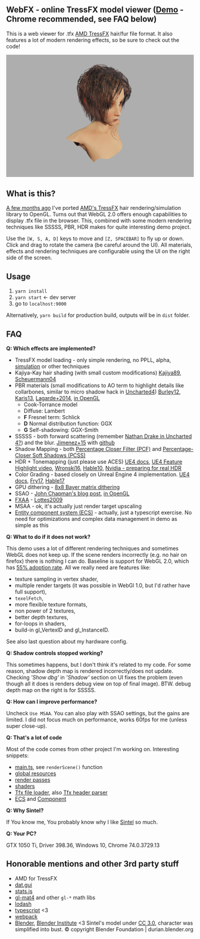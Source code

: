 ## WebFX - online TressFX model viewer ([Demo](http://scthe.github.io/WebFX/dist) - Chrome recommended, see FAQ below)

This is a web viewer for .tfx [AMD TressFX](https://gpuopen.com/gaming-product/tressfx/) hair/fur file format. It also features a lot of modern rendering effects, so be sure to check out the code!

![webfx-github-showcase]



## What is this?

[A few months ago](https://github.com/Scthe/TressFX-OpenGL) I've ported [AMD's TressFX](https://github.com/GPUOpen-Effects/TressFX/) hair rendering/simulation library to OpenGL. Turns out that WebGL 2.0 offers enough capabilities to display .tfx file in the browser. This, combined with some modern rendering techniques like SSSSS, PBR, HDR makes for quite interesting demo project.

Use the `[W, S, A, D]` keys to move and `[Z, SPACEBAR]` to fly up or down. Click and drag to rotate the camera (be careful around the UI). All materials, effects and rendering techniques are configurable using the UI on the right side of the screen.


## Usage

1. `yarn install`
2. `yarn start` <- dev server
3. go to `localhost:9000`

Alternatively, `yarn build` for production build, outputs will be in `dist` folder.



## FAQ

**Q: Which effects are implemented?**

- TressFX model loading - only simple rendering, no PPLL, alpha, [simulation](https://youtu.be/CfbCLwNlGwU?t=28) or other techniques
- Kajiya-Kay hair shading (with small custom modifications) [Kajiya89](https://www.cs.drexel.edu/~david/Classes/CS586/Papers/p271-kajiya.pdf), [Scheuermann04](http://web.engr.oregonstate.edu/~mjb/cs519/Projects/Papers/HairRendering.pdf)
- PBR materials (small modifications to AO term to highlight details like collarbones, similar to micro shadow hack in [Uncharted4](http://advances.realtimerendering.com/other/2016/naughty_dog/NaughtyDog_TechArt_Final.pdf)) [Burley12](https://disney-animation.s3.amazonaws.com/library/s2012_pbs_disney_brdf_notes_v2.pdf), [Karis13](https://cdn2.unrealengine.com/Resources/files/2013SiggraphPresentationsNotes-26915738.pdf), [Lagarde+2014](https://seblagarde.files.wordpress.com/2015/07/course_notes_moving_frostbite_to_pbr_v32.pdf), [in OpenGL](https://learnopengl.com/PBR/Theory)
    - Cook-Torrance model
    - Diffuse: Lambert
    - **F** Fresnel term: Schlick
    - **D** Normal distribution function: GGX
    - **G** Self-shadowing: GGX-Smith
- SSSSS - both forward scattering (remember [Nathan Drake in Uncharted 4?](https://www.reddit.com/r/gaming/comments/4jc38z/til_in_uncharted_4_under_certain_lighting_drakes/)) and the blur. [Jimenez+15](http://iryoku.com/separable-sss/) with [github](https://github.com/iryoku/separable-sss)
- Shadow Mapping - both [Percentage Closer Filter (PCF)](https://en.wikipedia.org/wiki/Texture_filtering#Percentage_Closer_filtering) and [Percentage-Closer Soft Shadows (PCSS)](http://developer.download.nvidia.com/shaderlibrary/docs/shadow_PCSS.pdf)
- HDR + Tonemapping (just please use ACES) [UE4 docs](https://docs.unrealengine.com/en-us/Engine/Rendering/PostProcessEffects/ColorGrading), [UE4 Feature Highlight video](https://www.youtube.com/watch?v=A-wectYNfRQ), [Wronski16](https://bartwronski.com/2016/08/29/localized-tonemapping/), [Hable10](http://filmicworlds.com/blog/filmic-tonemapping-operators/), [Nvidia - preparing for real HDR](https://developer.nvidia.com/preparing-real-hdr)
- Color Grading - based closely on Unreal Engine 4 implementation. [UE4 docs](https://docs.unrealengine.com/en-us/Engine/Rendering/PostProcessEffects/ColorGrading#colorcorrection), [Fry17](https://www.slideshare.net/DICEStudio/high-dynamic-range-color-grading-and-display-in-frostbite), [Hable17](http://filmicworlds.com/blog/minimal-color-grading-tools/)
- GPU dithering - [8x8 Bayer matrix dithering](https://en.wikipedia.org/wiki/Ordered_dithering)
- SSAO - [John Chapman's blog post](http://john-chapman-graphics.blogspot.com/2013/01/ssao-tutorial.html), [in OpenGL](https://learnopengl.com/Advanced-Lighting/SSAO)
- [FXAA](https://en.wikipedia.org/wiki/Fast_approximate_anti-aliasing) - [Lottes2009](http://developer.download.nvidia.com/assets/gamedev/files/sdk/11/FXAA_WhitePaper.pdf)
- MSAA - ok, it's actually just render target upscaling
- [Entity component system (ECS)](https://www.youtube.com/watch?v=z9WE3fwre-k) - actually, just a typescript exercise. No need for optimizations and complex data management in demo as simple as this


**Q: What to do if it does not work?**

This demo uses a lot of different rendering techniques and sometimes WebGL does not keep up. If the scene renders incorrectly (e.g. no hair on firefox) there is nothing I can do. Baseline is support for WebGL 2.0, which has [55% adoption rate](https://webglstats.com/webgl2). All we really need are features like:

  * texture sampling in vertex shader,
  * multiple render targets (it was possible in WebGl 1.0, but I'd rather have full support),
  * `texelFetch`,
  * more flexible texture formats,
  * non power of 2 textures,
  * better depth textures,
  * for-loops in shaders,
  * build-in gl_VertexID and gl_InstanceID.

See also last question about my hardware config.


**Q: Shadow controls stopped working?**

This sometimes happens, but I don't think it's related to my code. For some reason, shadow depth map is rendered incorrectly/does not update. Checking *'Show dbg'* in *'Shadow'* section on UI fixes the problem (even though all it does is renders debug view on top of final image). BTW. debug depth map on the right is for SSSSS.


**Q: How can I improve performance?**

Uncheck `Use MSAA`. You can also play with SSAO settings, but the gains are limited. I did not focus much on performance, works 60fps for me (unless super close-up).


**Q: That's a lot of code**

Most of the code comes from other project I'm working on. Interesting snippets:
  - [main.ts](src/main.ts), see `renderScene()` function
  - [global resources](src/webfx/FrameResources.ts)
  - [render passes](src/webfx/passes)
  - [shaders](src/shaders)
  - [Tfx file loader](src/webfx/tfxLoader.ts), also [Tfx header parser](src/webfx/tfxParser.ts)
  - [ECS](src/ecs/Ecs.ts) and [Component](src/ecs/Component.ts)


**Q: Why Sintel?**

If You know me, You probably know why I like [Sintel](https://durian.blender.org/) so much.


**Q: Your PC?**

GTX 1050 Ti, Driver 398.36, Windows 10, Chrome 74.0.3729.13



## Honorable mentions and other 3rd party stuff

* AMD for TressFX
* [dat.gui](https://github.com/dataarts/dat.gui)
* [stats.js](https://github.com/mrdoob/stats.js/)
* [gl-mat4](https://github.com/stackgl/gl-mat4) and other `gl-*` math libs
* [lodash](https://lodash.com/)
* [typescript](https://www.typescriptlang.org/) <3
* [webpack](https://webpack.js.org/)
* [Blender](https://www.blender.org/), [Blender Institute](https://www.blender.org/institute/) <3
    Sintel's model under [CC 3.0](https://durian.blender.org/sharing/), character was simplified into bust. © copyright Blender Foundation | durian.blender.org


[webfx-github-showcase]:assets/gh-screens/webfx-github-showcase.jpg
